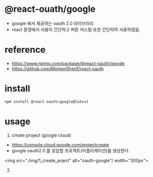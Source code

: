 # @react-ouath/google
+ google 에서 제공하는 oauth 2.0 라이브러리
+ react 환경에서 사용이 간단하고 버튼 커스텀 또한 간단하여 사용하였음.

# reference
+ https://www.npmjs.com/package/@react-oauth/google
+ https://github.com/MomenSherif/react-oauth

# install
``` javascript
npm install @react-oauth/google@latest
```

# usage
1. create project (google cloud)
+ https://console.cloud.google.com/projectcreate
+ google oauth2.0 를 응답할 프로젝트(어플리케이션)를 생성한다.

<img src="./img/1_create_prject" alt="oauth-google"/ width="300px">

2. 

